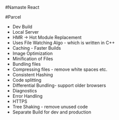 #Namaste React


#Parcel
- Dev Build
- Local Server
- HMR -> Hot Module Replacement
- Uses File Watching Algo - which is written in C++
- Caching - Faster Builds
- Image Optimization
- Minification of Files
- Bundling files
- Compressing files - remove white spaces etc.
- Consistent Hashing
- Code splitting
- Differential Bundling- support older browsers
- Diagnostics
- Error Handling
- HTTPS
- Tree Shaking - remove unused code
- Separate Build for dev and production